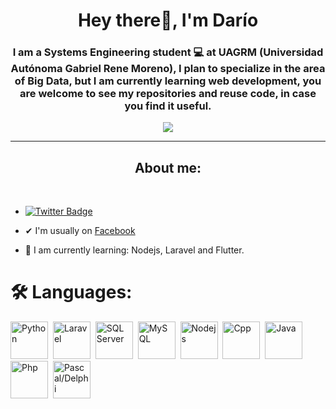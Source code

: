 <div id='header' align='center'>
    <h1>
    Hey there👋, I'm Darío
    </h1>
    <h3>
    I am a <b>Systems Engineering student 💻</b> at UAGRM (Universidad Autónoma Gabriel Rene Moreno), I plan to specialize in the area of Big Data, but I am currently learning web development, you are welcome to see my repositories and reuse code, in case you find it useful.
    </h3>
    <img src="https://media.giphy.com/media/bGgsc5mWoryfgKBx1u/giphy.gif">
</div>


---


<div id='badge'>
    <h2 align='center'>
    About me:
    </h2>
    <br>
    <ul>
        <li>
            <a href="https://twitter.com/LazarteSuarez" target="_blank">
            <img src="https://img.shields.io/twitter/follow/LazarteSuarez?style=social"
            alt="Twitter Badge">
            </a>
        </li>
        <li>
            <p>✔ I'm usually on <a href="https://www.facebook.com/dario.suarezlazarte/" target="_blank">Facebook</a></p>
        </li>
        <li>
            <p>📖 I am currently learning: Nodejs, Laravel and Flutter.</p>
        </li>
    </ul>
</div>
<div align="left">
    <h1>🛠 Languages:</h1>
        <img src="https://cdn.jsdelivr.net/gh/devicons/devicon/icons/python/python-original-wordmark.svg" title="Python" alt="Python" width="60" heignt="60"/>&nbsp
        <img src="https://cdn.jsdelivr.net/gh/devicons/devicon/icons/laravel/laravel-plain-wordmark.svg" title="Laravel" alt="Laravel" width="60" heignt="60"/>&nbsp
        <img src="https://cdn.jsdelivr.net/gh/devicons/devicon/icons/microsoftsqlserver/microsoftsqlserver-plain-wordmark.svg" title="SQL Server" alt="SQL Server" width="60" heignt="60"/>&nbsp
        <img src="https://cdn.jsdelivr.net/gh/devicons/devicon/icons/mysql/mysql-original-wordmark.svg" title="MySQL" alt="MySQL" width="60" heignt="60"/>&nbsp
        <img src="https://cdn.jsdelivr.net/gh/devicons/devicon/icons/nodejs/nodejs-original.svg" title="Nodejs" alt="Nodejs" width="60" heignt="60"/>&nbsp
        <img src="https://cdn.jsdelivr.net/gh/devicons/devicon/icons/cplusplus/cplusplus-original.svg" title="Cpp" alt="Cpp" width="60" heignt="60"/>&nbsp
        <img src="https://cdn.jsdelivr.net/gh/devicons/devicon/icons/java/java-original-wordmark.svg" title="Java" alt="Java" width="60" heignt="60"/>&nbsp
        <img src="https://cdn.jsdelivr.net/gh/devicons/devicon/icons/php/php-original.svg" title="Php" alt="Php" width="60" heignt="60"/>&nbsp
        <img src="https://upload.wikimedia.org/wikipedia/en/thumb/b/b2/Embarcadero_Delphi_10.4_Sydney_Product_Logo_and_Icon.svg/1200px-Embarcadero_Delphi_10.4_Sydney_Product_Logo_and_Icon.svg.png" title="Pascal/Delphi" alt="Pascal/Delphi" width="60" heignt="60"/>&nbsp
</div>

<!-- ### Hi there 👋 -->

<!--
**DarioSuarezL/DarioSuarezL** is a ✨ _special_ ✨ repository because its `README.md` (this file) appears on your GitHub profile.

Here are some ideas to get you started:

- 🔭 I’m currently working on ...
- 🌱 I’m currently learning ...
- 👯 I’m looking to collaborate on ...
- 🤔 I’m looking for help with ...
- 💬 Ask me about ...
- 📫 How to reach me: ...
- 😄 Pronouns: ...
- ⚡ Fun fact: ...
-->
